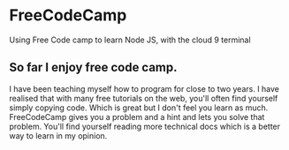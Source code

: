 # FreeCodeCamp
Using Free Code camp to learn Node JS, with the cloud 9 terminal
## So far I enjoy free code camp.
I have been teaching myself how to program for close to two years.
I have realised that with many free tutorials on the web, you'll often find yourself simply copying code.
Which is great but I don't feel you learn as much.
FreeCodeCamp gives you a problem and a hint and lets you solve that problem.  You'll find yourself reading more technical docs which is a better way to learn in my opinion.
